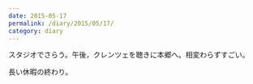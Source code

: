 ```yaml
---
date: 2015-05-17
permalink: /diary/2015/05/17/
category: diary
---
```


スタジオでさらう。午後，クレンツェを聴きに本郷へ。相変わらずすごい。

長い休暇の終わり。